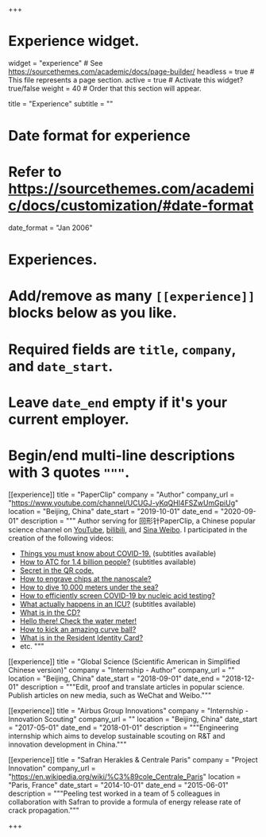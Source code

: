 +++
# Experience widget.
widget = "experience"  # See https://sourcethemes.com/academic/docs/page-builder/
headless = true  # This file represents a page section.
active = true  # Activate this widget? true/false
weight = 40  # Order that this section will appear.

title = "Experience"
subtitle = ""

# Date format for experience
#   Refer to https://sourcethemes.com/academic/docs/customization/#date-format
date_format = "Jan 2006"

# Experiences.
#   Add/remove as many `[[experience]]` blocks below as you like.
#   Required fields are `title`, `company`, and `date_start`.
#   Leave `date_end` empty if it's your current employer.
#   Begin/end multi-line descriptions with 3 quotes `"""`.
[[experience]]
  title = "PaperClip"
  company = "Author"
  company_url = "https://www.youtube.com/channel/UCUGJ-yKqQHl4FSZwUmGpiUg"
  location = "Beijing, China"
  date_start = "2019-10-01"
  date_end = "2020-09-01"
  description = """
  Author serving for 回形针PaperClip, a Chinese popular science channel on [YouTube](https://www.youtube.com/channel/UCUGJ-yKqQHl4FSZwUmGpiUg), [bilibili](https://space.bilibili.com/258150656), and [Sina Weibo](https://weibo.com/p/1005056414205745). I participated in the creation of the following videos:
  * [Things you must know about COVID-19.](https://youtu.be/0ySYM4kRJVY) (subtitles available)
  * [How to ATC for 1.4 billion people?](https://youtu.be/5ZphSjh1ngU) (subtitles available)
  * [Secret in the QR code.](https://youtu.be/XW8sgT_D0To)
  * [How to engrave chips at the nanoscale?](https://youtu.be/Co7-_d1NjkM)
  * [How to dive 10,000 meters under the sea?](https://youtu.be/INUb-e0R89g)
  * [How to efficiently screen COVID-19 by nucleic acid testing?](https://youtu.be/jMN8vKV339Q)
  * [What actually happens in an ICU?](https://youtu.be/yMkJxLybIsY) (subtitles available)
  * [What is in the CD?](https://youtu.be/iygjJ8M7jnM)
  * [Hello there! Check the water meter!](https://youtu.be/LDjPZBbQ_JI)
  * [How to kick an amazing curve ball?](https://youtu.be/GKXxcgL5Hvg)
  * [What is in the Resident Identity Card?](https://youtu.be/n-FAYmSpopQ)
  * etc.
  """

[[experience]]
  title = "Global Science (Scientific American in Simplified Chinese version)"
  company = "Internship - Author"
  company_url = ""
  location = "Beijing, China"
  date_start = "2018-09-01"
  date_end = "2018-12-01"
  description = """Edit, proof and translate articles in popular science. Publish articles on new media, such as WeChat and Weibo."""

[[experience]]
  title = "Airbus Group Innovations"
  company = "Internship - Innovation Scouting"
  company_url = ""
  location = "Beijing, China"
  date_start = "2017-05-01"
  date_end = "2018-01-01"
  description = """Engineering internship which aims to develop sustainable scouting on R&T and innovation development in China."""

[[experience]]
  title = "Safran Herakles & Centrale Paris"
  company = "Project Innovation"
  company_url = "https://en.wikipedia.org/wiki/%C3%89cole_Centrale_Paris"
  location = "Paris, France"
  date_start = "2014-10-01"
  date_end = "2015-06-01"
  description = """Peeling test worked in a team of 5 colleagues in collaboration with Safran to provide a formula of energy release rate of crack propagation."""

+++
